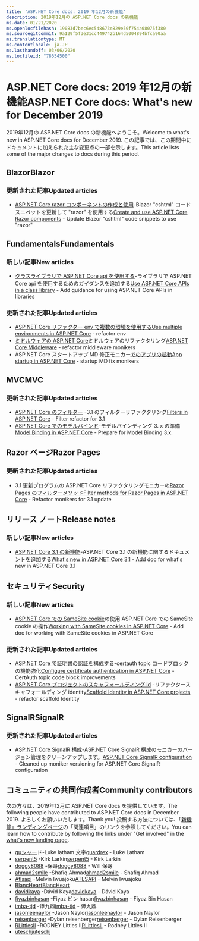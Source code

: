 ```yaml
---
title: 'ASP.NET Core docs: 2019 年12月の新機能'
description: 2019年12月の ASP.NET Core docs の新機能
ms.date: 01/21/2020
ms.openlocfilehash: 19083d7bec6ec548673e829e50f754a08075f380
ms.sourcegitcommit: 9a129f5f3e31cc449742b164d5004894bfca90aa
ms.translationtype: MT
ms.contentlocale: ja-JP
ms.lasthandoff: 03/06/2020
ms.locfileid: "78654500"
---
```

# <a name="aspnet-core-docs-whats-new-for-december-2019"></a><span data-ttu-id="1e967-103">ASP.NET Core docs: 2019 年12月の新機能</span><span class="sxs-lookup"><span data-stu-id="1e967-103">ASP.NET Core docs: What's new for December 2019</span></span>

<span data-ttu-id="1e967-104">2019年12月の ASP.NET Core docs の新機能へようこそ。</span><span class="sxs-lookup"><span data-stu-id="1e967-104">Welcome to what's new in ASP.NET Core docs for December 2019.</span></span> <span data-ttu-id="1e967-105">この記事では、この期間中にドキュメントに加えられた主な変更点の一部を示します。</span><span class="sxs-lookup"><span data-stu-id="1e967-105">This article lists some of the major changes to docs during this period.</span></span>

## <a name="blazor"></a><span data-ttu-id="1e967-106">Blazor</span><span class="sxs-lookup"><span data-stu-id="1e967-106">Blazor</span></span>

### <a name="updated-articles"></a><span data-ttu-id="1e967-107">更新された記事</span><span class="sxs-lookup"><span data-stu-id="1e967-107">Updated articles</span></span>

- <span data-ttu-id="1e967-108">[ASP.NET Core razor コンポーネントの作成と使用](../blazor/components.md)-Blazor "cshtml" コードスニペットを更新して "razor" を使用する</span><span class="sxs-lookup"><span data-stu-id="1e967-108">[Create and use ASP.NET Core Razor components](../blazor/components.md) - Update Blazor "cshtml" code snippets to use "razor"</span></span>

## <a name="fundamentals"></a><span data-ttu-id="1e967-109">Fundamentals</span><span class="sxs-lookup"><span data-stu-id="1e967-109">Fundamentals</span></span>

### <a name="new-articles"></a><span data-ttu-id="1e967-110">新しい記事</span><span class="sxs-lookup"><span data-stu-id="1e967-110">New articles</span></span>

- <span data-ttu-id="1e967-111">[クラスライブラリで ASP.NET Core api を使用する](../fundamentals/target-aspnetcore.md)-ライブラリで ASP.NET Core api を使用するためのガイダンスを追加する</span><span class="sxs-lookup"><span data-stu-id="1e967-111">[Use ASP.NET Core APIs in a class library](../fundamentals/target-aspnetcore.md) - Add guidance for using ASP.NET Core APIs in libraries</span></span>

### <a name="updated-articles"></a><span data-ttu-id="1e967-112">更新された記事</span><span class="sxs-lookup"><span data-stu-id="1e967-112">Updated articles</span></span>

- <span data-ttu-id="1e967-113">[ASP.NET Core リファクター env で複数の環境を使用する](../fundamentals/environments.md)</span><span class="sxs-lookup"><span data-stu-id="1e967-113">[Use multiple environments in ASP.NET Core](../fundamentals/environments.md) - refactor env</span></span>
- <span data-ttu-id="1e967-114">[ミドルウェアの ASP.NET Core](../fundamentals/middleware/index.md)ミドルウェアのリファクタリング</span><span class="sxs-lookup"><span data-stu-id="1e967-114">[ASP.NET Core Middleware](../fundamentals/middleware/index.md) - refactor middleware monikers</span></span>
- <span data-ttu-id="1e967-115">ASP.NET Core スタートアップ MD 修正モニカー[でのアプリの起動](../fundamentals/startup.md)</span><span class="sxs-lookup"><span data-stu-id="1e967-115">[App startup in ASP.NET Core](../fundamentals/startup.md) - startup MD fix monikers</span></span>

## <a name="mvc"></a><span data-ttu-id="1e967-116">MVC</span><span class="sxs-lookup"><span data-stu-id="1e967-116">MVC</span></span>

### <a name="updated-articles"></a><span data-ttu-id="1e967-117">更新された記事</span><span class="sxs-lookup"><span data-stu-id="1e967-117">Updated articles</span></span>

- <span data-ttu-id="1e967-118">[ASP.NET Core のフィルター](../mvc/controllers/filters.md) -3.1 のフィルターリファクタリング</span><span class="sxs-lookup"><span data-stu-id="1e967-118">[Filters in ASP.NET Core](../mvc/controllers/filters.md) - Filter refactor for 3.1</span></span>
- <span data-ttu-id="1e967-119">[ASP.NET Core でのモデルバインド](../mvc/models/model-binding.md)-モデルバインディング 3. x の準備</span><span class="sxs-lookup"><span data-stu-id="1e967-119">[Model Binding in ASP.NET Core](../mvc/models/model-binding.md) - Prepare for Model Binding 3.x.</span></span>

## <a name="razor-pages"></a><span data-ttu-id="1e967-120">Razor ページ</span><span class="sxs-lookup"><span data-stu-id="1e967-120">Razor Pages</span></span>

### <a name="updated-articles"></a><span data-ttu-id="1e967-121">更新された記事</span><span class="sxs-lookup"><span data-stu-id="1e967-121">Updated articles</span></span>

- <span data-ttu-id="1e967-122">3\.1 更新プログラムの ASP.NET Core リファクタリングモニカーの[Razor Pages のフィルターメソッド](../razor-pages/filter.md)</span><span class="sxs-lookup"><span data-stu-id="1e967-122">[Filter methods for Razor Pages in ASP.NET Core](../razor-pages/filter.md) - Refactor monikers for 3.1 update</span></span>

## <a name="release-notes"></a><span data-ttu-id="1e967-123">リリース ノート</span><span class="sxs-lookup"><span data-stu-id="1e967-123">Release notes</span></span>

### <a name="new-articles"></a><span data-ttu-id="1e967-124">新しい記事</span><span class="sxs-lookup"><span data-stu-id="1e967-124">New articles</span></span>

- <span data-ttu-id="1e967-125">[ASP.NET Core 3.1 の新機能](../release-notes/aspnetcore-3.1.md)-ASP.NET Core 3.1 の新機能に関するドキュメントを追加する</span><span class="sxs-lookup"><span data-stu-id="1e967-125">[What's new in ASP.NET Core 3.1](../release-notes/aspnetcore-3.1.md) - Add doc for what's new in ASP.NET Core 3.1</span></span>

## <a name="security"></a><span data-ttu-id="1e967-126">セキュリティ</span><span class="sxs-lookup"><span data-stu-id="1e967-126">Security</span></span>

### <a name="new-articles"></a><span data-ttu-id="1e967-127">新しい記事</span><span class="sxs-lookup"><span data-stu-id="1e967-127">New articles</span></span>

- <span data-ttu-id="1e967-128">[ASP.NET Core での SameSite cookie](../security/samesite.md)の使用 ASP.NET Core での SameSite cookie の操作</span><span class="sxs-lookup"><span data-stu-id="1e967-128">[Working with SameSite cookies in ASP.NET Core](../security/samesite.md) - Add doc for working with SameSite cookies in ASP.NET Core</span></span>

### <a name="updated-articles"></a><span data-ttu-id="1e967-129">更新された記事</span><span class="sxs-lookup"><span data-stu-id="1e967-129">Updated articles</span></span>

- <span data-ttu-id="1e967-130">[ASP.NET Core で証明書の認証を構成する](../security/authentication/certauth.md)-certauth topic コードブロックの機能強化</span><span class="sxs-lookup"><span data-stu-id="1e967-130">[Configure certificate authentication in ASP.NET Core](../security/authentication/certauth.md) - CertAuth topic code block improvements</span></span>
- <span data-ttu-id="1e967-131">[ASP.NET Core プロジェクトのスキャフォールディング id](../security/authentication/scaffold-identity.md) -リファクタースキャフォールディング identity</span><span class="sxs-lookup"><span data-stu-id="1e967-131">[Scaffold Identity in ASP.NET Core projects](../security/authentication/scaffold-identity.md) - refactor scaffold Identity</span></span>

## <a name="signalr"></a><span data-ttu-id="1e967-132">SignalR</span><span class="sxs-lookup"><span data-stu-id="1e967-132">SignalR</span></span>

### <a name="updated-articles"></a><span data-ttu-id="1e967-133">更新された記事</span><span class="sxs-lookup"><span data-stu-id="1e967-133">Updated articles</span></span>

- <span data-ttu-id="1e967-134">[ASP.NET Core SignalR 構成](../signalr/configuration.md)-ASP.NET Core SignalR 構成のモニカーのバージョン管理をクリーンアップします。</span><span class="sxs-lookup"><span data-stu-id="1e967-134">[ASP.NET Core SignalR configuration](../signalr/configuration.md) - Cleaned up moniker versioning for ASP.NET Core SignalR configuration</span></span>

## <a name="community-contributors"></a><span data-ttu-id="1e967-135">コミュニティの共同作成者</span><span class="sxs-lookup"><span data-stu-id="1e967-135">Community contributors</span></span>

<span data-ttu-id="1e967-136">次の方々は、2019年12月に ASP.NET Core docs を提供しています。</span><span class="sxs-lookup"><span data-stu-id="1e967-136">The following people have contributed to ASP.NET Core docs in December 2019.</span></span> <span data-ttu-id="1e967-137">よろしくお願いいたします。</span><span class="sxs-lookup"><span data-stu-id="1e967-137">Thank you!</span></span> <span data-ttu-id="1e967-138">投稿する方法については、「[新機能」ランディングページ](index.yml)の「関連項目」のリンクを参照してください。</span><span class="sxs-lookup"><span data-stu-id="1e967-138">You can learn how to contribute by following the links under "Get involved" in the [what's new landing page](index.yml).</span></span>

- <span data-ttu-id="1e967-139">[guシャー](https://github.com/guardrex)ド-Luke latham 文字</span><span class="sxs-lookup"><span data-stu-id="1e967-139">[guardrex](https://github.com/guardrex) - Luke Latham</span></span>
- <span data-ttu-id="1e967-140">[serpent5](https://github.com/serpent5) -Kirk Larkin</span><span class="sxs-lookup"><span data-stu-id="1e967-140">[serpent5](https://github.com/serpent5) - Kirk Larkin</span></span>
- <span data-ttu-id="1e967-141">[doggy8088](https://github.com/doggy8088) -保哥</span><span class="sxs-lookup"><span data-stu-id="1e967-141">[doggy8088](https://github.com/doggy8088) - Will 保哥</span></span>
- <span data-ttu-id="1e967-142">[ahmad2smile](https://github.com/ahmad2smile) -Shafiq Ahmad</span><span class="sxs-lookup"><span data-stu-id="1e967-142">[ahmad2smile](https://github.com/ahmad2smile) - Shafiq Ahmad</span></span>
- <span data-ttu-id="1e967-143">[Atlsapi](https://github.com/ATLSAPI) -Melvin Iwuajoku</span><span class="sxs-lookup"><span data-stu-id="1e967-143">[ATLSAPI](https://github.com/ATLSAPI) - Melvin Iwuajoku</span></span>
- [<span data-ttu-id="1e967-144">BlancHeart</span><span class="sxs-lookup"><span data-stu-id="1e967-144">BlancHeart</span></span>](https://github.com/BlancHeart) 
- <span data-ttu-id="1e967-145">[davidkaya](https://github.com/davidkaya) -Dávid Kaya</span><span class="sxs-lookup"><span data-stu-id="1e967-145">[davidkaya](https://github.com/davidkaya) - Dávid Kaya</span></span>
- <span data-ttu-id="1e967-146">[fiyazbinhasan](https://github.com/fiyazbinhasan) -Fiyaz ビン hasan</span><span class="sxs-lookup"><span data-stu-id="1e967-146">[fiyazbinhasan](https://github.com/fiyazbinhasan) - Fiyaz Bin Hasan</span></span>
- <span data-ttu-id="1e967-147">[imba-tjd](https://github.com/imba-tjd) -谭九鼎</span><span class="sxs-lookup"><span data-stu-id="1e967-147">[imba-tjd](https://github.com/imba-tjd) - 谭九鼎</span></span>
- <span data-ttu-id="1e967-148">[jasonleenaylor](https://github.com/jasonleenaylor) -Jason Naylor</span><span class="sxs-lookup"><span data-stu-id="1e967-148">[jasonleenaylor](https://github.com/jasonleenaylor) - Jason Naylor</span></span>
- <span data-ttu-id="1e967-149">[reisenberger](https://github.com/reisenberger) -Dylan reisenberger</span><span class="sxs-lookup"><span data-stu-id="1e967-149">[reisenberger](https://github.com/reisenberger) - Dylan Reisenberger</span></span>
- <span data-ttu-id="1e967-150">[RLittlesII](https://github.com/RLittlesII) -RODNEY Littles II</span><span class="sxs-lookup"><span data-stu-id="1e967-150">[RLittlesII](https://github.com/RLittlesII) - Rodney Littles II</span></span>
- [<span data-ttu-id="1e967-151">uteschj</span><span class="sxs-lookup"><span data-stu-id="1e967-151">uteschj</span></span>](https://github.com/uteschj) 
